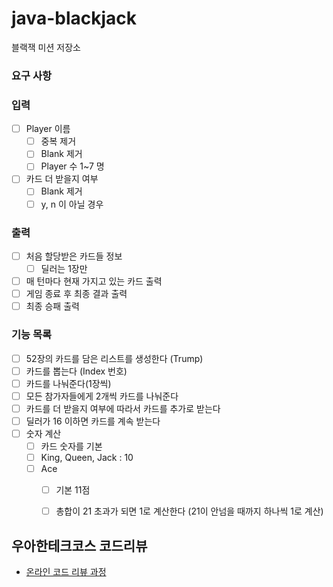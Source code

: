 # java-blackjack

블랙잭 미션 저장소

### 요구 사항

### 입력
  - [ ] Player 이름 
    - [ ] 중복 제거
    - [ ] Blank 제거
    - [ ] Player 수 1~7 명 
  - [ ] 카드 더 받을지 여부 
    - [ ] Blank 제거 
    - [ ] y, n 이 아닐 경우

### 출력
- [ ] 처음 할당받은 카드들 정보
  - [ ] 딜러는 1장만
- [ ] 매 턴마다 현재 가지고 있는 카드 출력
- [ ] 게임 종료 후 최종 결과 출력
- [ ] 최종 승패 출력

### 기능 목록
- [ ] 52장의 카드를 담은 리스트를 생성한다 (Trump)
- [ ] 카드를 뽑는다 (Index 번호)
- [ ] 카드를 나눠준다(1장씩)
- [ ] 모든 참가자들에게 2개씩 카드를 나눠준다
- [ ] 카드를 더 받을지 여부에 따라서 카드를 추가로 받는다
- [ ] 딜러가 16 이하면 카드를 계속 받는다
- [ ] 숫자 계산
  - [ ] 카드 숫자를 기본
  - [ ] King, Queen, Jack : 10
  - [ ] Ace
      - [ ] 기본 11점
      - [ ] 총합이 21 초과가 되면 1로 계산한다 (21이 안넘을 때까지 하나씩 1로 계산)



## 우아한테크코스 코드리뷰

- [온라인 코드 리뷰 과정](https://github.com/woowacourse/woowacourse-docs/blob/master/maincourse/README.md)
